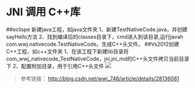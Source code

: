 # JNI 调用 C++库
##eclispe 新建java工程，如java文件夹
1、新建TestNativeCode.java，并创建sayHello方法
2、找到编译后的classes目录下，cmd进入到该目录,运行javah com.wwj.nativecode.TestNativeCode。生成C++头文件。
##Vs2012创建C++工程，如c++文件夹
1、在该工程下新建lib目录将com_wwj_nativecode_TestNativeCode，jni,jni_md的C++头文件拷贝当前目录下
2、配置附加目录，用于引用C++头文件
![](http://i.imgur.com/pAVrW4H.png)
>参考链接： http://blog.csdn.net/wwj_748/article/details/28136061

